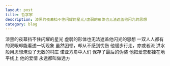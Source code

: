 ```yaml
---
layout: post
title: 哲学家
description: 漆黑的夜幕挡不住闪耀的星光/虚弱的形体也无法遮盖他闪光的思想
category: blog
---
```


漆黑的夜幕挡不住闪耀的星光
虚弱的形体也无法遮盖他闪光的思想
一双人人都有的双眼却能看透一切现象
虽然困顿，却从不感到忧伤
他缓步行走，亦或者流
洪水般用思想淹没了无数的村庄
诺亚方舟中人们
保存了最后的伪装
他把爱恋都挂在地平线上
他的爱情
永远都叫做远方